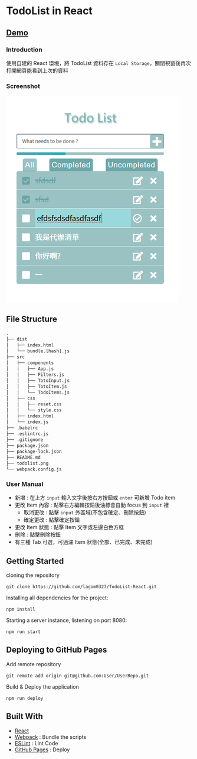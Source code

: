 # TodoList in React 

## [Demo](https://lagom0327.github.io/TodoList-React/)
### Introduction
使用自建的 React 環境，將 TodoList 資料存在 `Local Storage`，關閉視窗後再次打開網頁能看到上次的資料
### Screenshot 
![Alt todolist](./todolist.png)
## File Structure
```
.
├── dist
│   ├── index.html
│   └── bundle.[hash].js
├── src
│   ├── components
│   │   ├── App.js
│   │   ├── Filters.js
│   │   ├── TotoInput.js
│   │   ├── TotoItem.js
│   │   └── TodoItems.js
│   ├── css
│   │   ├── reset.css
│   │   └── style.css
│   ├── index.html
│   └── index.js
├── .babelrc
├── .eslintrc.js
├── .gitignore
├── package.json
├── package-lock.json
├── README.md
├── todolist.png
└── webpack.config.js
```

### User Manual
- 新增 : 在上方 `input` 輸入文字後按右方按鈕或 `enter` 可新增 Todo item
- 更改 Item 內容 : 點擊右方編輯按鈕後油標會自動 focus 到 `input` 裡
  - 取消更改 : 點擊 `input` 外區域(不包含確定、刪除按鈕)
  - 確定更改 : 點擊確定按鈕 
- 更改 Item 狀態 : 點擊 Item 文字或左邊白色方框
- 刪除 : 點擊刪除按鈕
- 有三種 Tab 可選，可過濾 Item 狀態(全部、已完成、未完成)


## Getting Started
cloning the repository
```console
git clone https://github.com/lagom0327/TodoList-React.git
```
Installing all dependencies for the project:
```console
npm install
```
Starting a server instance, listening on port 8080:
```console
npm run start
```

## Deploying to GitHub Pages
Add remote repository
```console
git remote add origin git@github.com:User/UserRepo.git
```
Build & Deploy the application
```console
npm run deploy
```

## Built With
- [React](https://reactjs.org/) 
- [Webpack](https://webpack.js.org/) : Bundle the scripts
- [ESLint](https://eslint.org/) : Lint Code
- [GitHub Pages](https://pages.github.com/) : Deploy